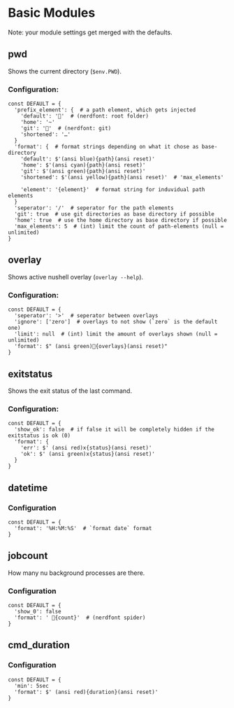# Basic Modules

Note: your module settings get merged with the defaults.

## pwd

Shows the current directory (`$env.PWD`).

### Configuration:

```nu
const DEFAULT = {
  'prefix_element': {  # a path element, which gets injected
    'default': ''  # (nerdfont: root folder)
    'home': '~'
    'git': ''  # (nerdfont: git)
    'shortened': '…'
  }
  'format': {  # format strings depending on what it chose as base-directory
    'default': $'(ansi blue){path}(ansi reset)'
    'home': $'(ansi cyan){path}(ansi reset)'
    'git': $'(ansi green){path}(ansi reset)'
    'shortened': $'(ansi yellow){path}(ansi reset)'  # 'max_elements'

    'element': '{element}'  # format string for induvidual path elements
  }
  'seperator': '/'  # seperator for the path elements
  'git': true  # use git directories as base directory if possible
  'home': true  # use the home directory as base directory if possible
  'max_elements': 5  # (int) limit the count of path-elements (null = unlimited)
}
```

## overlay

Shows active nushell overlay (`overlay --help`).

### Configuration:

```nu
const DEFAULT = {
  'seperator': '>'  # seperator between overlays
  'ignore': ['zero']  # overlays to not show (`zero` is the default one)
  'limit': null  # (int) limit the amount of overlays shown (null = unlimited)
  'format': $" (ansi green){overlays}(ansi reset)"
}
```

## exitstatus

Shows the exit status of the last command.

### Configuration:

```nu
const DEFAULT = {
  'show_ok': false  # if false it will be completely hidden if the exitstatus is ok (0)
  'format': {
    'err': $' (ansi red)x{status}(ansi reset)'
    'ok': $' (ansi green)x{status}(ansi reset)'
  }
}
```

## datetime

### Configuration

```nu
const DEFAULT = {
  'format': '%H:%M:%S'  # `format date` format
}
```

## jobcount

How many nu background processes are there.

### Configuration

```nu
const DEFAULT = {
  'show_0': false
  'format': ' 󱇫{count}'  # (nerdfont spider)
}
```

## cmd_duration

### Configuration

```nu
const DEFAULT = {
  'min': 5sec
  'format': $' (ansi red){duration}(ansi reset)'
}
```
